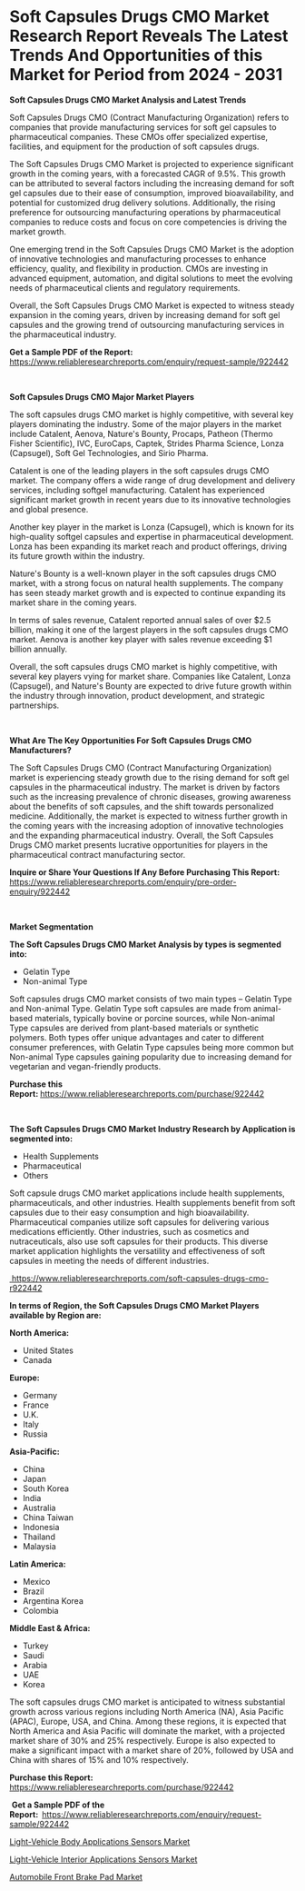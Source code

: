 <p><h1>Soft Capsules Drugs CMO Market Research Report Reveals The Latest Trends And Opportunities of this Market for Period from 2024 - 2031</h1></p><p><strong>Soft Capsules Drugs CMO Market Analysis and Latest Trends</strong></p>
<p><p>Soft Capsules Drugs CMO (Contract Manufacturing Organization) refers to companies that provide manufacturing services for soft gel capsules to pharmaceutical companies. These CMOs offer specialized expertise, facilities, and equipment for the production of soft capsules drugs.</p><p>The Soft Capsules Drugs CMO Market is projected to experience significant growth in the coming years, with a forecasted CAGR of 9.5%. This growth can be attributed to several factors including the increasing demand for soft gel capsules due to their ease of consumption, improved bioavailability, and potential for customized drug delivery solutions. Additionally, the rising preference for outsourcing manufacturing operations by pharmaceutical companies to reduce costs and focus on core competencies is driving the market growth.</p><p>One emerging trend in the Soft Capsules Drugs CMO Market is the adoption of innovative technologies and manufacturing processes to enhance efficiency, quality, and flexibility in production. CMOs are investing in advanced equipment, automation, and digital solutions to meet the evolving needs of pharmaceutical clients and regulatory requirements.</p><p>Overall, the Soft Capsules Drugs CMO Market is expected to witness steady expansion in the coming years, driven by increasing demand for soft gel capsules and the growing trend of outsourcing manufacturing services in the pharmaceutical industry.</p></p>
<p><strong>Get a Sample PDF of the Report:&nbsp;</strong> <a href="https://www.reliableresearchreports.com/enquiry/request-sample/922442">https://www.reliableresearchreports.com/enquiry/request-sample/922442</a></p>
<p>&nbsp;</p>
<p><strong>Soft Capsules Drugs CMO Major Market Players</strong></p>
<p><p>The soft capsules drugs CMO market is highly competitive, with several key players dominating the industry. Some of the major players in the market include Catalent, Aenova, Nature's Bounty, Procaps, Patheon (Thermo Fisher Scientific), IVC, EuroCaps, Captek, Strides Pharma Science, Lonza (Capsugel), Soft Gel Technologies, and Sirio Pharma.</p><p>Catalent is one of the leading players in the soft capsules drugs CMO market. The company offers a wide range of drug development and delivery services, including softgel manufacturing. Catalent has experienced significant market growth in recent years due to its innovative technologies and global presence.</p><p>Another key player in the market is Lonza (Capsugel), which is known for its high-quality softgel capsules and expertise in pharmaceutical development. Lonza has been expanding its market reach and product offerings, driving its future growth within the industry.</p><p>Nature's Bounty is a well-known player in the soft capsules drugs CMO market, with a strong focus on natural health supplements. The company has seen steady market growth and is expected to continue expanding its market share in the coming years.</p><p>In terms of sales revenue, Catalent reported annual sales of over $2.5 billion, making it one of the largest players in the soft capsules drugs CMO market. Aenova is another key player with sales revenue exceeding $1 billion annually.</p><p>Overall, the soft capsules drugs CMO market is highly competitive, with several key players vying for market share. Companies like Catalent, Lonza (Capsugel), and Nature's Bounty are expected to drive future growth within the industry through innovation, product development, and strategic partnerships.</p></p>
<p>&nbsp;</p>
<p><strong>What Are The Key Opportunities For Soft Capsules Drugs CMO Manufacturers?</strong></p>
<p><p>The Soft Capsules Drugs CMO (Contract Manufacturing Organization) market is experiencing steady growth due to the rising demand for soft gel capsules in the pharmaceutical industry. The market is driven by factors such as the increasing prevalence of chronic diseases, growing awareness about the benefits of soft capsules, and the shift towards personalized medicine. Additionally, the market is expected to witness further growth in the coming years with the increasing adoption of innovative technologies and the expanding pharmaceutical industry. Overall, the Soft Capsules Drugs CMO market presents lucrative opportunities for players in the pharmaceutical contract manufacturing sector.</p></p>
<p><strong>Inquire or Share Your Questions If Any Before Purchasing This Report:</strong> <a href="https://www.reliableresearchreports.com/enquiry/pre-order-enquiry/922442">https://www.reliableresearchreports.com/enquiry/pre-order-enquiry/922442</a></p>
<p>&nbsp;</p>
<p><strong>Market Segmentation</strong></p>
<p><strong>The Soft Capsules Drugs CMO Market Analysis by types is segmented into:</strong></p>
<p><ul><li>Gelatin Type</li><li>Non-animal Type</li></ul></p>
<p><p>Soft capsules drugs CMO market consists of two main types – Gelatin Type and Non-animal Type. Gelatin Type soft capsules are made from animal-based materials, typically bovine or porcine sources, while Non-animal Type capsules are derived from plant-based materials or synthetic polymers. Both types offer unique advantages and cater to different consumer preferences, with Gelatin Type capsules being more common but Non-animal Type capsules gaining popularity due to increasing demand for vegetarian and vegan-friendly products.</p></p>
<p><strong>Purchase this Report:&nbsp;</strong><a href="https://www.reliableresearchreports.com/purchase/922442">https://www.reliableresearchreports.com/purchase/922442</a></p>
<p>&nbsp;</p>
<p><strong>The Soft Capsules Drugs CMO Market Industry Research by Application is segmented into:</strong></p>
<p><ul><li>Health Supplements</li><li>Pharmaceutical</li><li>Others</li></ul></p>
<p><p>Soft capsule drugs CMO market applications include health supplements, pharmaceuticals, and other industries. Health supplements benefit from soft capsules due to their easy consumption and high bioavailability. Pharmaceutical companies utilize soft capsules for delivering various medications efficiently. Other industries, such as cosmetics and nutraceuticals, also use soft capsules for their products. This diverse market application highlights the versatility and effectiveness of soft capsules in meeting the needs of different industries.</p></p>
<p><a href="https://www.reliableresearchreports.com/soft-capsules-drugs-cmo-r922442">&nbsp;https://www.reliableresearchreports.com/soft-capsules-drugs-cmo-r922442</a></p>
<p><strong>In terms of Region, the Soft Capsules Drugs CMO Market Players available by Region are:</strong></p>
<p>
    <p> <strong> North America: </strong>
        <ul>
            <li>United States</li>
            <li>Canada</li>
        </ul>
        </p> 
    <p> <strong> Europe: </strong>
        <ul>
            <li>Germany</li>
            <li>France</li>
            <li>U.K.</li>
            <li>Italy</li>
            <li>Russia</li>
        </ul>
        </p> 
    <p> <strong> Asia-Pacific: </strong>
        <ul>
            <li>China</li>
            <li>Japan</li>
            <li>South Korea</li>
            <li>India</li>
            <li>Australia</li>
            <li>China Taiwan</li>
            <li>Indonesia</li>
            <li>Thailand</li>
            <li>Malaysia</li>
        </ul>
        </p> 
    <p> <strong> Latin America: </strong>
        <ul>
            <li>Mexico</li>
            <li>Brazil</li>
            <li>Argentina Korea</li>
            <li>Colombia</li>
        </ul>
        </p> 
    <p> <strong> Middle East & Africa: </strong>
        <ul>
            <li>Turkey</li>
            <li>Saudi</li>
            <li>Arabia</li>
            <li>UAE</li>
            <li>Korea</li>
        </ul>
    </p>
    </p>
<p><p>The soft capsules drugs CMO market is anticipated to witness substantial growth across various regions including North America (NA), Asia Pacific (APAC), Europe, USA, and China. Among these regions, it is expected that North America and Asia Pacific will dominate the market, with a projected market share of 30% and 25% respectively. Europe is also expected to make a significant impact with a market share of 20%, followed by USA and China with shares of 15% and 10% respectively.</p></p>
<p><strong>Purchase this Report: </strong><a href="https://www.reliableresearchreports.com/purchase/922442">https://www.reliableresearchreports.com/purchase/922442</a></p>
<p>&nbsp;<strong>Get a Sample PDF of the Report:&nbsp;&nbsp;</strong><a href="https://www.reliableresearchreports.com/enquiry/request-sample/922442">https://www.reliableresearchreports.com/enquiry/request-sample/922442</a></p>
<p><strong></strong></p>
<p><p><a href="https://www.linkedin.com/pulse/light-vehicle-body-applications-sensors-market-challenges-qbw5f?trackingId=f5bEvbwwdiDNx4iwnQOqaw%3D%3D">Light-Vehicle Body Applications Sensors Market</a></p><p><a href="https://www.linkedin.com/pulse/light-vehicle-interior-applications-sensors-market-size-growing-qjpsf?trackingId=JbIp9ojSF5MythVX7HigGg%3D%3D">Light-Vehicle Interior Applications Sensors Market</a></p><p><a href="https://www.linkedin.com/pulse/automobile-front-brake-pad-market-furnish-information-size-w7qmf?trackingId=fgmJqp%2Fffcdz3zWc%2BIu9qQ%3D%3D">Automobile Front Brake Pad Market</a></p></p>